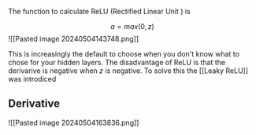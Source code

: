 The function to calculate ReLU (Rectified Linear Unit ) is

$$ a = max(0, z)$$
![[Pasted image 20240504143748.png]]

This is increasingly the default to choose when you don't know what to chose for your hidden layers.
The disadvantage of ReLU is that the derivarive is negative when $z$ is negative. To solve this the [[Leaky ReLU]] was introdiced

## Derivative
![[Pasted image 20240504163836.png]]